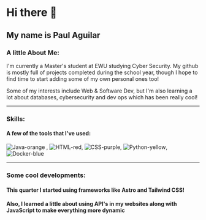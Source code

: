 # Hi there 👋

## My name is  Paul Aguilar


### A little About Me:

I'm currently a Master's student at EWU studying Cyber Security. My github is mostly full of projects completed during the school year, though I hope to find time to start adding some of my own personal ones too!

Some of my interests include Web & Software Dev, but I'm also learning a lot about databases, cybersecurity and dev ops which has been really cool!

--------------------------------------------------

### Skills:
#### A few of the tools that I've used:

![Java-orange](https://img.shields.io/badge/Java-orange)
, ![HTML-red](https://img.shields.io/badge/HTML-red), 
![CSS-purple](https://img.shields.io/badge/CSS-purple), 
![Python-yellow](https://img.shields.io/badge/Python-yellow), 
![Docker-blue](https://img.shields.io/badge/Docker-blue)

---------------------------------------------------
### Some cool developments:

#### This quarter I started using frameworks like Astro and Tailwind CSS!

#### Also, I learned a little about using API's in my websites along with JavaScript to make everything more dynamic
<!--
**pja6/pja6** is a ✨ _special_ ✨ repository because its `README.md` (this file) appears on your GitHub profile.

Here are some ideas to get you started:

- 🔭 I’m currently working on ...
- 🌱 I’m currently learning ...
- 👯 I’m looking to collaborate on ...
- 🤔 I’m looking for help with ...
- 💬 Ask me about ...
- 📫 How to reach me: ...
- 😄 Pronouns: ...
- ⚡ Fun fact: ...
-->
